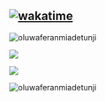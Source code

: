 ## [![wakatime](https://wakatime.com/badge/user/82fc010c-9e78-44cc-87c7-b93dbb77e763.svg)](https://wakatime.com/@82fc010c-9e78-44cc-87c7-b93dbb77e763)

<p align="left"> <img src="https://komarev.com/ghpvc/?username=oluwaferanmiadetunji&label=Profile%20views&color=0e75b6&style=flat" alt="oluwaferanmiadetunji" /> </p>

<p></p>

<a href="https://github.com/oluwaferanmiadetunji">
  <img align="center" src="https://github-readme-stats.vercel.app/api?username=oluwaferanmiadetunji&theme=nord&show_icons=true&count_private=true&hide=contribs&line_height=40" />
</a>

<p></p>
<a href="https://github.com/oluwaferanmiadetunji">
  <img align="center" src="https://github-readme-stats.vercel.app/api/top-langs/?username=oluwaferanmiadetunji&theme=nord&langs_count=10&hide=javascript,html,css,erlang" />
</a>

<p><img align="center" src="https://github-readme-streak-stats.herokuapp.com/?user=oluwaferanmiadetunji&" alt="oluwaferanmiadetunji" /></p>
